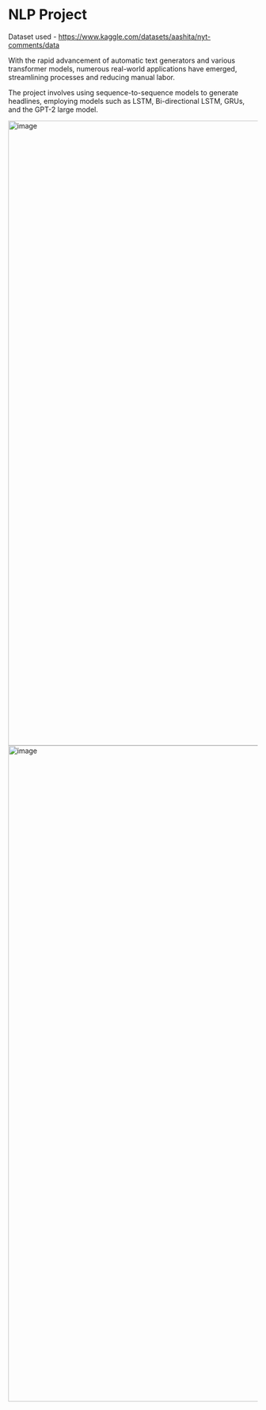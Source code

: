 # NLP Project
Dataset used - https://www.kaggle.com/datasets/aashita/nyt-comments/data

With the rapid advancement of automatic text generators and various transformer models, numerous real-world applications have emerged, streamlining processes and reducing manual labor.

The project involves using sequence-to-sequence models to generate headlines, employing models such as LSTM, Bi-directional LSTM, GRUs, and the GPT-2 large model.

<img width="1260" alt="image" src="https://github.com/user-attachments/assets/3b9f1bb3-c738-478e-9f1c-caa0438cee3c">

<img width="1323" alt="image" src="https://github.com/user-attachments/assets/fc798c22-1f7a-426c-83e4-6279c86fbfb8">



